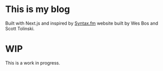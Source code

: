 # This is my blog

Built with Next.js and inspired by [Syntax.fm](https://syntax.fm) website built by Wes Bos and Scott Tolinski. 

# WIP

This is a work in progress.


